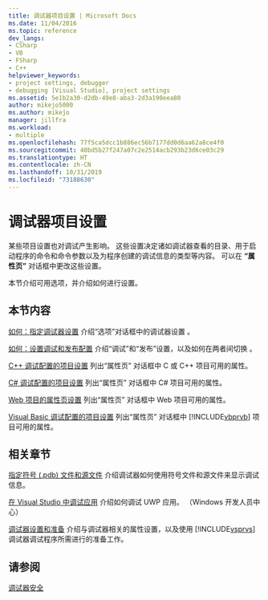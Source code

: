 ```yaml
---
title: 调试器项目设置 | Microsoft Docs
ms.date: 11/04/2016
ms.topic: reference
dev_langs:
- CSharp
- VB
- FSharp
- C++
helpviewer_keywords:
- project settings, debugger
- debugging [Visual Studio], project settings
ms.assetid: 5e1b2a30-d2db-49e8-aba3-2d3a190eea80
author: mikejo5000
ms.author: mikejo
manager: jillfra
ms.workload:
- multiple
ms.openlocfilehash: 77f5ca5dcc1b886ec56b7177dd0d6aa62a8ce4f0
ms.sourcegitcommit: 40bd5b27f247a07c2e2514acb293b23d6ce03c29
ms.translationtype: HT
ms.contentlocale: zh-CN
ms.lasthandoff: 10/31/2019
ms.locfileid: "73188630"
---
```

# <a name="debugger-project-settings"></a>调试器项目设置
某些项目设置也对调试产生影响。 这些设置决定诸如调试器查看的目录、用于启动程序的命令和命令参数以及为程序创建的调试信息的类型等内容。 可以在 **“属性页”** 对话框中更改这些设置。

 本节介绍可用选项，并介绍如何进行设置。

## <a name="in-this-section"></a>本节内容
 [如何：指定调试器设置](../debugger/how-to-specify-debugger-settings.md) 介绍“选项”对话框中的调试器设置  。

 [如何：设置调试和发布配置](../debugger/how-to-set-debug-and-release-configurations.md) 介绍“调试”和“发布”设置，以及如何在两者间切换   。

 [C++ 调试配置的项目设置](../debugger/project-settings-for-a-cpp-debug-configuration.md) 列出“属性页”  对话框中 C 或 C++ 项目可用的属性。

 [C# 调试配置的项目设置](../debugger/project-settings-for-csharp-debug-configurations.md) 列出“属性页”  对话框中 C# 项目可用的属性。

 [Web 项目的属性页设置](../debugger/property-pages-settings-for-web-projects.md) 列出“属性页”  对话框中 Web 项目可用的属性。

 [Visual Basic 调试配置的项目设置](../debugger/project-settings-for-a-visual-basic-debug-configuration.md) 列出“属性页”  对话框中 [!INCLUDE[vbprvb](../code-quality/includes/vbprvb_md.md)] 项目可用的属性。

## <a name="related-sections"></a>相关章节
 [指定符号 (.pdb) 文件和源文件](../debugger/specify-symbol-dot-pdb-and-source-files-in-the-visual-studio-debugger.md) 介绍调试器如何使用符号文件和源文件来显示调试信息。

 [在 Visual Studio 中调试应用](debugging-windows-store-and-windows-universal-apps.md) 介绍如何调试 UWP 应用。 （Windows 开发人员中心）

 [调试器设置和准备](../debugger/debugger-settings-and-preparation.md) 介绍与调试器相关的属性设置，以及使用 [!INCLUDE[vsprvs](../code-quality/includes/vsprvs_md.md)] 调试器调试程序所需进行的准备工作。

## <a name="see-also"></a>请参阅
 [调试器安全](../debugger/debugger-security.md)